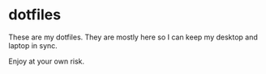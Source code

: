 # dotfiles

These are my dotfiles. They are mostly here so I can keep my desktop and laptop in sync.

Enjoy at your own risk.
